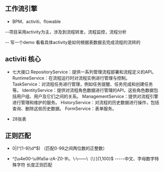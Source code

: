 ## 工作流引擎
- BPM、activiti、flowable

--项目采用activity为主，涉及到流程转发，流程监控，流程分析

-- 写一个demo 看看具体activity是如何根据表数据去完成流程的流转的




## activiti 核心

- 七大接口 
RepositoryService：提供一系列管理流程部署和流程定义的API。
RuntimeService：在流程运行时对流程实例进行管理与控制。
TaskService：对流程任务进行管理，例如任务提醒、任务完成和创建任务等。
IdentityService：提供对流程角色数据进行管理的API，这些角色数据包括用户组、用户及它们之间的关系。
ManagementService：提供对流程引擎进行管理和维护的服务。
HistoryService：对流程的历史数据进行操作，包括查询、删除这些历史数据。
FormService：表单服务。



- 28张表


## 正则匹配

- 0|(^[1-9]\d*$) （匹配0-99之间两位数的正整数）

- ^[\\u4e00-\\u9fa5a-zA-Z0-9\\、\\-\\——\\（\\）]{1,100}$
  -----中文、字母数字特殊字符 长度正则匹配